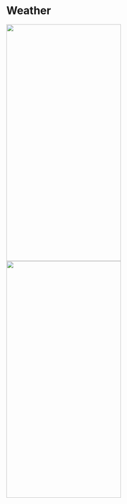 # Weather

<img src="https://github.com/chiefbaki/flutter_weather/assets/61545789/d9972948-f87a-4019-94cf-bba2b314b5e0" width="300" height="620">
<img src="https://github.com/chiefbaki/flutter_weather/assets/61545789/7599d7f5-6c6c-461e-96b9-2f5923434069" width="300" height="620">
